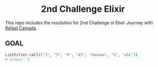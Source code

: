 <h1 align='center'>
2nd Challenge Elixir
</h1>

This repo includes the resolution for 2nd Challenge in Elixir Journey with [Rafael Camada][btn-tutor].

## GOAL

```elixir
ListFilter.call(["1", "3", "6", "43", "banana", "6", "abc"])
# output: 3
```

<!-- VARIABLES -->

[btn-tutor]: https://github.com/rafaelcamarda
